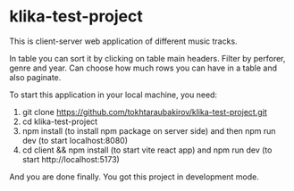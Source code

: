# klika-test-project
This is client-server web application of different music tracks.

In table you can sort it by clicking on table main headers. Filter by perforer, genre and year. Can choose how much rows you can have in a table and also paginate.

To start this application in your local machine, you need:

1. git clone https://github.com/tokhtaraubakirov/klika-test-project.git
2. cd klika-test-project
3. npm install (to install npm package on server side) and then npm run dev (to start localhost:8080)
4. cd client && npm install (to start vite react app) and npm run dev (to start http://localhost:5173)

And you are done finally. You got this project in development mode.

